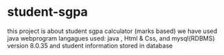 # student-sgpa
this project is about student sgpa calculator (marks based) we have used java webprogram langagues used:
java , Html & Css, and mysql(RDBMS) version 8.0.35 and student information stored in database
